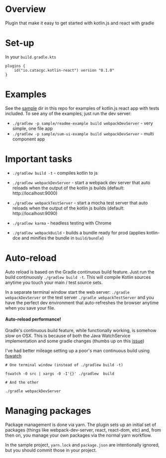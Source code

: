 # Overview

Plugin that make it easy to get started with kotlin.js and react with gradle

# Set-up

In your `build.gradle.kts`

```
plugins {
    id("io.catacgc.kotlin-react") version "0.1.0"
}
```

# Examples

See the [sample](/sample) dir in this repo for examples of kotlin.js react 
app with tests included. To see any of the examples, just run the dev server:

- `./gradlew -p sample/readme-example build webpackDevServer` - very simple, one file app
- `./gradlew -p sample/sum-ui-example build webpackDevServer` - multi component app

# Important tasks

- `./gradlew build -t` - compiles kotlin to js 

- `./gradlew webpackDevServer` - start a webpack dev server that auto reloads 
when the output of the kotlin js builds (default: http://localhost:9000)

- `./gradlew webpackTestServer` - start a mocha test server that auto reloads 
when the output of the kotlin js builds (default: http://localhost:9090)

- `./gradlew karma` - headless testing with Chrome 

- `./gradlew webpackBuild` - builds a bundle ready for prod (applies kotlin-dce and 
minifies the bundle in `build/bundle`)


# Auto-reload

Auto reload is based on the Gradle continuous build feature. Just run the build continuously `./gradlew build -t`.
This will compile Kotlin sources anytime you touch your main / test source sets.

In a separate terminal window start the web server: `./gradle webpackDevServer` or 
the test server `./gradle webpackTestServer` and you have the perfect dev environment that auto-refreshes 
the browser anytime when you save your file.   


#### Auto-reload performance!

Gradle's continuous build feature, while functionally working, is somehow slow on OSX. This is because of 
both the Java WatchService implementation and some gradle changes (thumbs up on this [issue](https://github.com/gradle/gradle/issues/3427))

I've had better mileage setting up a poor's man continuous build using [fswatch](https://github.com/emcrisostomo/fswatch)


```
# One terminal window (instead of ./gradlew build -t)

fswatch -0 src | xargs -0 -I'{}' ./gradlew  build

# And the other

./gradle webpackDevServer
```

# Managing packages

Package management is done via yarn. The plugin sets up an initial set of packages 
(things like webpack-dev-server, react, react-dom, etc) and, from then on,
you manage your own packages via the normal yarn workflow.

In the sample project, `yarn.lock` and `package.json` are intentionally ignored,
but you should commit those in your project.  